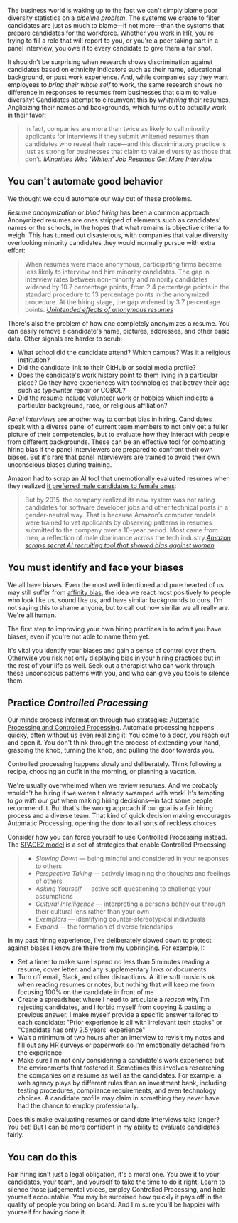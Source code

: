 The business world is waking up to the fact we can't simply blame poor diversity statistics on a *pipeline problem*. The systems we create to filter candidates are just as much to blame—if not more—than the systems that prepare candidates for the workforce. Whether you work in HR, you're trying to fill a role that will report to you, or you're a peer taking part in a panel interview, you owe it to every candidate to give them a fair shot.

It shouldn't be surprising when research shows discrimination against candidates based on ethnicity indicators such as their name, educational background, or past work experience. And, while companies say they want employees to *bring their whole self* to work, the same research shows no difference in responses to resumes from businesses that claim to value diversity! Candidates attempt to circumvent this by *whitening* their resumes, Anglicizing their names and backgrounds, which turns out to actually work in their favor:

> In fact, companies are more than twice as likely to call minority applicants for interviews if they submit whitened resumes than candidates who reveal their race—and this discriminatory practice is just as strong for businesses that claim to value diversity as those that don’t. <cite>[Minorities Who 'Whiten' Job Resumes Get More Interview](https://hbswk.hbs.edu/item/minorities-who-whiten-job-resumes-get-more-interviews)</cite>

## You can't automate good behavior

We thought we could automate our way out of these problems.

*Resume anonymization* or *blind hiring* has been a common approach. Anonymized resumes are ones stripped of elements such as candidates' names or the schools, in the hopes that what remains is objective criteria to weigh. This has turned out disasterous, with companies that value diversity overlooking minority candidates they would normally pursue with extra effort:

> When resumes were made anonymous, participating firms became less likely to interview and hire minority candidates. The gap in interview rates between non-minority and minority candidates widened by 10.7 percentage points, from 2.4 percentage points in the standard procedure to 13 percentage points in the anonymized procedure. At the hiring stage, the gap widened by 3.7 percentage points. <cite>[Unintended effects of anonymous resumes](https://www.povertyactionlab.org/case-study/unintended-effects-anonymous-resumes)</cite>

There's also the problem of how one completely anonymizes a resume. You can easily remove a candidate's name, pictures, addresses, and other basic data. Other signals are harder to scrub:

* What school did the candidate attend? Which campus? Was it a religious institution?
* Did the candidate link to their GitHub or social media profile?
* Does the candidate's work history point to them living in a particular place? Do they have experiences with technologies that betray their age such as typewriter repair or COBOL?
* Did the resume include volunteer work or hobbies which indicate a particular background, race, or religious affiliation?

*Panel interviews* are another way to combat bias in hiring. Candidates speak with a diverse panel of current team members to not only get a fuller picture of their competencies, but to evaluate how they interact with people from different backgrounds. These can be an effective tool for combatting hiring bias if the panel interviewers are prepared to confront their own biases. But it's rare that panel interviewers are trained to avoid their own unconscious biases during training.

Amazon had to scrap an AI tool that unemotionally evaluated resumes when they realized [it preferred male candidates to female ones](https://www.reuters.com/article/us-amazon-com-jobs-automation-insight-idUSKCN1MK08G): 

> But by 2015, the company realized its new system was not rating candidates for software developer jobs and other technical posts in a gender-neutral way.
> That is because Amazon’s computer models were trained to vet applicants by observing patterns in resumes submitted to the company over a 10-year period. Most came from men, a reflection of male dominance across the tech industry.<cite>[Amazon scraps secret AI recruiting tool that showed bias against women](https://www.reuters.com/article/us-amazon-com-jobs-automation-insight-idUSKCN1MK08G)</cite>

## You must identify and face your biases

We all have biases. Even the most well intentioned and pure hearted of us may still suffer from [affinity bias](https://diversityjournal.com/13763-affinity-bias-conundrum-illusion-inclusion-part-iii/), the idea we react most positively to people who look like us, sound like us, and have similar backgrounds to ours. I'm not saying this to shame anyone, but to call out how similar we all really are. We're all human.

The first step to improving your own hiring practices is to admit you have biases, even if you're not able to name them yet.

It's vital you identify your biases and gain a sense of control over them. Otherwise you risk not only displaying bias in your hiring practices but in the rest of your life as well. Seek out a therapist who can work through these unconscious patterns with you, and who can give you tools to silence them.

## Practice *Controlled Processing*

Our minds process information through two strategies: [Automatic Processing and Controlled Processing](https://en.wikipedia.org/wiki/Automatic_and_controlled_processes). Automatic processing happens quicky, often without us even realizing it: You come to a door, you reach out and open it. You don't think through the process of extending your hand, grasping the knob, turning the knob, and pulling the door towards you.

Controlled processing happens slowly and deliberately. Think following a recipe, choosing an outfit in the morning, or planning a vacation.

We're usually overwhelmed when we review resumes. And we probably wouldn't be hiring if we weren't already swamped with work! It's tempting to *go with our gut* when making hiring decisions—in fact some people recommend it. But that's the wrong approach if our goal is a fair hiring process and a diverse team. That kind of quick decision making encourages Automatic Processing, opening the door to all sorts of reckless choices.

Consider how you can force yourself to use Controlled Processing instead. The [SPACE2 model](https://cultureplusconsulting.com/2018/10/17/six-proven-strategies-for-managing-unconscious-bias/) is a set of strategies that enable Controlled Processing:
> * *Slowing Down* — being mindful and considered in your responses to others
> * *Perspective Taking* — actively imagining the thoughts and feelings of others
> * *Asking Yourself* — active self-questioning to challenge your assumptions
> * *Cultural Intelligence* — interpreting a person’s behaviour through their cultural lens rather than your own
> * *Exemplars* — identifying counter-stereotypical individuals
> * *Expand* — the formation of diverse friendships

In my past hiring experience, I've deliberately slowed down to protect against biases I know are there from my upbringing. For example, I:

* Set a timer to make sure I spend no less than 5 minutes reading a resume, cover letter, and any supplementary links or documents
* Turn off email, Slack, and other distractions. A little soft music is ok when reading resumes or notes, but nothing that will keep me from focusing 100% on the candidate in front of me
* Create a spreadsheet where I need to articulate a *reason* why I'm rejecting candidates, and I forbid myself from copying & pasting a previous answer. I make myself provide a specific answer tailored to each candidate: "Prior experience is all with irrelevant tech stacks" or "Candidate has only 2.5 years' experience"
* Wait a minimum of two hours after an interview to revisit my notes and fill out any HR surveys or paperwork so I'm emotionally detached from the experience
* Make sure I'm not only considering a candidate's work experience but the environments that fostered it. Sometimes this involves researching the companies on a resume as well as the candidates. For example, a web agency plays by different rules than an investment bank, including testing procedures, compliance requirements, and even technology choices. A candidate profile may claim in something they never have had the chance to employ professionally.

Does this make evaluating resumes or candidate interviews take longer? You bet! But I can be more confident in my ability to evaluate candidates fairly.

## You can do this

Fair hiring isn't just a legal obligation, it's a moral one. You owe it to your candidates, your team, and yourself to take the time to do it right. Learn to silence those judgemental voices, employ Controlled Processing, and hold yourself accountable. You may be surprised how quickly it pays off in the quality of people you bring on board. And I'm sure you'll be happier with yourself for having done it.
